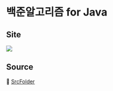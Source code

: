 # 백준알고리즘 for Java
## Site   
[![](https://d2gd6pc034wcta.cloudfront.net/images/logo@2x.png)](www.acmicpc.net)  
## Source
📁 [SrcFolder](https://github.com/byeongjuPark/study_javas/tree/master/src)
